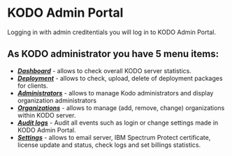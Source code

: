 # KODO Admin Portal

Logging in with admin creditentials you will log in to KODO Admin Portal.

## As KODO administrator you have 5 menu items:

* [_**Dashboard**_](dashboard.md) - allows to check overall KODO server statistics.
* [_**Deployment**_](deployment.md) - allows to check, upload, delete of deployment packages for clients.
* [_**Administrators**_](administrators.md) - allows to manage Kodo administrators and display organization administrators 
* [_**Organizations**_](organizations.md) - allows to manage \(add, remove, change\) organizations within KODO server.
* [_**Audit logs**_](auditlog.md) - Audit all events such as login or change settings made in KODO Admin Portal.
* [_**Settings**_](settings.md) - allows to email server, IBM Spectrum Protect certificate, license update and status, check logs and set billings statistics.

